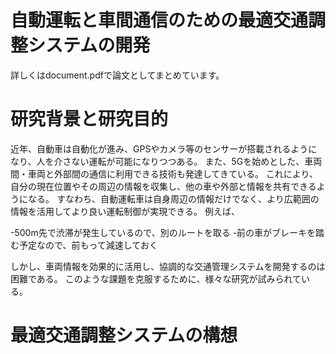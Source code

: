 # 自動運転と車間通信のための最適交通調整システムの開発
詳しくはdocument.pdfで論文としてまとめています。

# 研究背景と研究目的
近年、自動車は自動化が進み、GPSやカメラ等のセンサーが搭載されるようになり、人を介さない運転が可能になりつつある。
また、5Gを始めとした、車両間・車両と外部間の通信に利用できる技術も発達してきている。
これにより、自分の現在位置やその周辺の情報を収集し、他の車や外部と情報を共有できるようになる。
すなわち、自動運転車は自身周辺の情報だけでなく、より広範囲の情報を活用してより良い運転制御が実現できる。
例えば、

-500m先で渋滞が発生しているので、別のルートを取る
-前の車がブレーキを踏む予定なので、前もって減速しておく

しかし、車両情報を効果的に活用し、協調的な交通管理システムを開発するのは困難である。
このような課題を克服するために、様々な研究が試みられている。

# 最適交通調整システムの構想


